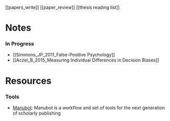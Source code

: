 [[papers_write]]
[[paper_review]]
[[thesis reading list]]


# Notes
### In Progress
- [[Simmons_JP_2011_False-Positive Psychology]]
- [[Aczel_B_2015_Measuring Individual Differences in Decision Biases]]

# Resources
### Tools
- [Manubot](https://manubot.org/): Manubot is a workflow and set of tools for the next generation of scholarly publishing
